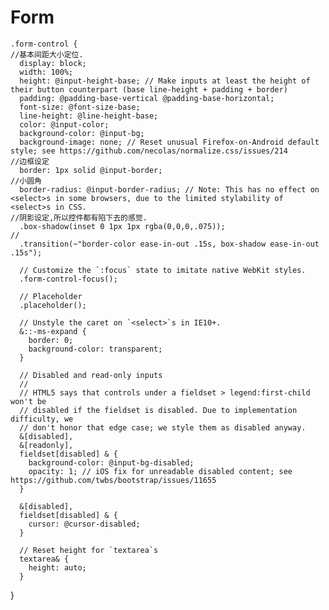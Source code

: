 # Form

    .form-control {
    //基本间距大小定位.
      display: block;
      width: 100%;
      height: @input-height-base; // Make inputs at least the height of their button counterpart (base line-height + padding + border)
      padding: @padding-base-vertical @padding-base-horizontal;
      font-size: @font-size-base;
      line-height: @line-height-base;
      color: @input-color;
      background-color: @input-bg;
      background-image: none; // Reset unusual Firefox-on-Android default style; see https://github.com/necolas/normalize.css/issues/214
    //边框设定  
      border: 1px solid @input-border;
    //小圆角  
      border-radius: @input-border-radius; // Note: This has no effect on <select>s in some browsers, due to the limited stylability of <select>s in CSS.
    //阴影设定,所以控件都有陷下去的感觉.  
      .box-shadow(inset 0 1px 1px rgba(0,0,0,.075));
    //  
      .transition(~"border-color ease-in-out .15s, box-shadow ease-in-out .15s");
    
      // Customize the `:focus` state to imitate native WebKit styles.
      .form-control-focus();
    
      // Placeholder
      .placeholder();
    
      // Unstyle the caret on `<select>`s in IE10+.
      &::-ms-expand {
        border: 0;
        background-color: transparent;
      }
    
      // Disabled and read-only inputs
      //
      // HTML5 says that controls under a fieldset > legend:first-child won't be
      // disabled if the fieldset is disabled. Due to implementation difficulty, we
      // don't honor that edge case; we style them as disabled anyway.
      &[disabled],
      &[readonly],
      fieldset[disabled] & {
        background-color: @input-bg-disabled;
        opacity: 1; // iOS fix for unreadable disabled content; see https://github.com/twbs/bootstrap/issues/11655
      }
    
      &[disabled],
      fieldset[disabled] & {
        cursor: @cursor-disabled;
      }
    
      // Reset height for `textarea`s
      textarea& {
        height: auto;
      }
}
    